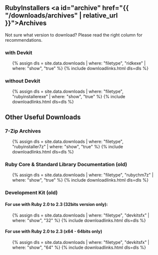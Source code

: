 ## RubyInstallers <a id="archive" href="{{ "/downloads/archives" | relative_url }}">Archives</a>

Not sure what version to download? Please read the right column for recommendations.

###  with Devkit

<ul>
  {% assign dls = site.data.downloads | where: "filetype", "ridkexe" | where: "show", "true" %}
  {% include downloadlinks.html dls=dls %}
</ul>

### without Devkit

<ul>
  {% assign dls = site.data.downloads | where: "filetype", "rubyinstallerexe" | where: "show", "true" %}
  {% include downloadlinks.html dls=dls %}
</ul>

## Other Useful Downloads

### 7-Zip Archives

<ul>
  {% assign dls = site.data.downloads | where: "filetype", "rubyinstaller7z" | where: "show", "true" %}
  {% include downloadlinks.html dls=dls %}
</ul>


### Ruby Core & Standard Library Documentation (old)

<ul>
  {% assign dls = site.data.downloads | where: "filetype", "rubychm7z" | where: "show", "true" %}
  {% include downloadlinks.html dls=dls %}
</ul>


### Development Kit (old)

#### For use with Ruby 2.0 to 2.3 (32bits version only):

<ul>
  {% assign dls = site.data.downloads | where: "filetype", "devkitsfx" | where: "show", "32" %}
  {% include downloadlinks.html dls=dls %}
</ul>


#### For use with Ruby 2.0 to 2.3 (x64 - 64bits only)

<ul>
  {% assign dls = site.data.downloads | where: "filetype", "devkitsfx" | where: "show", "64" %}
  {% include downloadlinks.html dls=dls %}
</ul>
